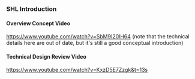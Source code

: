 ### SHL Introduction

#### Overview Concept Video

https://www.youtube.com/watch?v=SbM9I20lH64 (note that the technical details here are out of date, but it's still a good conceptual introduction)

#### Technical Design Review Video

https://www.youtube.com/watch?v=KxzD5E7Zzgk&t=13s

